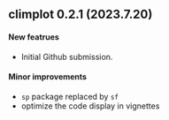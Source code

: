 ## climplot 0.2.1 (2023.7.20)

#### New featrues

-   Initial Github submission.

#### Minor improvements

-   `sp` package replaced by `sf`
-   optimize the code display in vignettes
